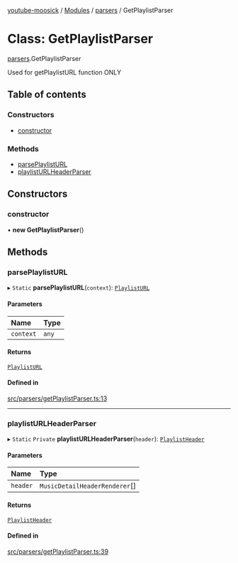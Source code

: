 [youtube-moosick](../README.md) / [Modules](../modules.md) / [parsers](../modules/parsers.md) / GetPlaylistParser

# Class: GetPlaylistParser

[parsers](../modules/parsers.md).GetPlaylistParser

Used for getPlaylistURL function ONLY

## Table of contents

### Constructors

- [constructor](parsers.GetPlaylistParser.md#constructor)

### Methods

- [parsePlaylistURL](parsers.GetPlaylistParser.md#parseplaylisturl)
- [playlistURLHeaderParser](parsers.GetPlaylistParser.md#playlisturlheaderparser)

## Constructors

### constructor

• **new GetPlaylistParser**()

## Methods

### parsePlaylistURL

▸ `Static` **parsePlaylistURL**(`context`): [`PlaylistURL`](resources_resultTypes.PlaylistURL.md)

#### Parameters

| Name | Type |
| :------ | :------ |
| `context` | `any` |

#### Returns

[`PlaylistURL`](resources_resultTypes.PlaylistURL.md)

#### Defined in

[src/parsers/getPlaylistParser.ts:13](https://github.com/EvasiveXkiller/youtube-moosick/blob/d55cf42/src/parsers/getPlaylistParser.ts#L13)

___

### playlistURLHeaderParser

▸ `Static` `Private` **playlistURLHeaderParser**(`header`): [`PlaylistHeader`](resources_resultTypes.PlaylistHeader.md)

#### Parameters

| Name | Type |
| :------ | :------ |
| `header` | `MusicDetailHeaderRenderer`[] |

#### Returns

[`PlaylistHeader`](resources_resultTypes.PlaylistHeader.md)

#### Defined in

[src/parsers/getPlaylistParser.ts:39](https://github.com/EvasiveXkiller/youtube-moosick/blob/d55cf42/src/parsers/getPlaylistParser.ts#L39)
